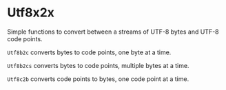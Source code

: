 # Utf8x2x

Simple functions to convert between a streams of UTF-8 bytes and UTF-8 code points.

`Utf8b2c` converts bytes to code points, one byte at a time.

`Utf8b2cs` converts bytes to code points, multiple bytes at a time.

`Utf8c2b` converts code points to bytes, one code point at a time.